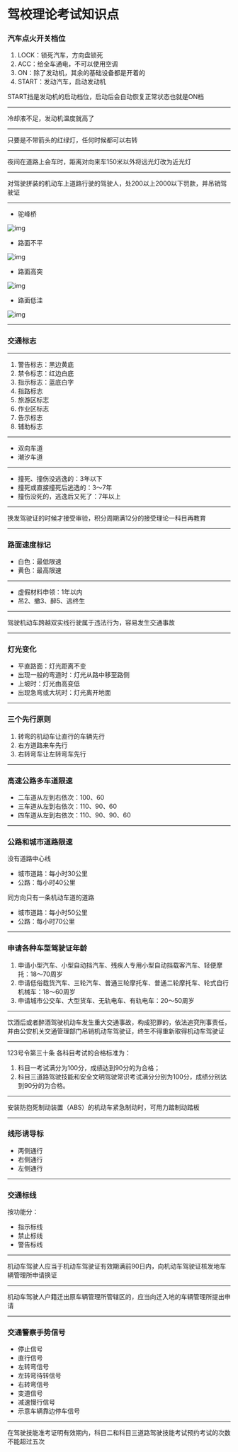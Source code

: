 驾校理论考试知识点
==============

### 汽车点火开关档位

1. LOCK：锁死汽车，方向盘锁死
2. ACC：给全车通电，不可以使用空调
3. ON：除了发动机，其余的基础设备都是开着的
4. START：发动汽车，启动发动机

START挡是发动机的启动档位，启动后会自动恢复正常状态也就是ON档

---

冷却液不足，发动机温度就高了

---

只要是不带箭头的红绿灯，任何时候都可以右转

---

夜间在道路上会车时，距离对向来车150米以外将远光灯改为近光灯

---

对驾驶拼装的机动车上道路行驶的驾驶人，处200以上2000以下罚款，并吊销驾驶证

---

* 驼峰桥

![img](img/sign1.jpg)
* 路面不平

![img](img/sign2.jpg)
* 路面高突

![img](img/sign3.jpg)
* 路面低洼

![img](img/sign4.jpg)

---

### 交通标志

---

1. 警告标志：黑边黄底
2. 禁令标志：红边白底
3. 指示标志：蓝底白字
4. 指路标志
5. 旅游区标志
6. 作业区标志
7. 告示标志
8. 辅助标志

---

* 双向车道
* 潮汐车道

---

* 撞死、撞伤没逃逸的：3年以下
* 撞死或直接撞死后逃逸的：3～7年
* 撞伤没死的，逃逸后又死了：7年以上

---

换发驾驶证的时候才接受审验，积分周期满12分的接受理论一科目再教育

---

### 路面速度标记

* 白色：最低限速
* 黄色：最高限速

---

* 虚假材料申领：1年以内
* 吊2、撤3、醉5、逃终生

---

驾驶机动车跨越双实线行驶属于违法行为，容易发生交通事故

---

### 灯光变化

* 平直路面：灯光距离不变
* 出现一般的弯道时：灯光从路中移至路侧
* 上坡时：灯光由高变低
* 出现急弯或大坑时：灯光离开地面

---

### 三个先行原则

1. 转弯的机动车让直行的车辆先行
2. 右方道路来车先行
3. 右转弯车让左转弯车先行

---

### 高速公路多车道限速

* 二车道从左到右依次：100、60
* 三车道从左到右依次：110、90、60
* 四车道从左到右依次：110、90、90、60

---

### 公路和城市道路限速

没有道路中心线

* 城市道路：每小时30公里
* 公路：每小时40公里

同方向只有一条机动车道的道路

* 城市道路：每小时50公里
* 公路：每小时70公里

---

### 申请各种车型驾驶证年龄

1. 申请小型汽车、小型自动挡汽车、残疾人专用小型自动挡载客汽车、轻便摩托：18～70周岁
2. 申请低俗载货汽车、三轮汽车、普通三轮摩托车、普通二轮摩托车、轮式自行机械车：18～60周岁
3. 申请城市公交车、大型货车、无轨电车、有轨电车：20～50周岁

---

饮酒后或者醉酒驾驶机动车发生重大交通事故，构成犯罪的，依法追究刑事责任，并由公安机关交通管理部门吊销机动车驾驶证，终生不得重新取得机动车驾驶证

---

123号令第三十条 各科目考试的合格标准为：

1. 科目一考试满分为100分，成绩达到90分的为合格；
2. 科目三道路驾驶技能和安全文明驾驶常识考试满分分别为100分，成绩分别达到90分的为合格。

---

安装防抱死制动装置（ABS）的机动车紧急制动时，可用力踏制动踏板

---

### 线形诱导标

* 两侧通行
* 右侧通行
* 左侧通行

---

### 交通标线

按功能分：

* 指示标线
* 禁止标线
* 警告标线

---

机动车驾驶人应当于机动车驾驶证有效期满前90日内，向机动车驾驶证核发地车辆管理所申请换证

---

机动车驾驶人户籍迁出原车辆管理所管辖区的，应当向迁入地的车辆管理所提出申请

---

### 交通警察手势信号

* 停止信号
* 直行信号
* 左转弯信号
* 左转弯待转信号
* 右转弯信号
* 变道信号
* 减速慢行信号
* 示意车辆靠边停车信号

---

在驾驶技能准考证明有效期内，科目二和科目三道路驾驶技能考试预约考试的次数不能超过五次
